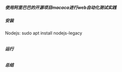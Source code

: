 ##### 使用阿里巴巴的开源项目macaca进行web自动化测试实践


##### 安装
Nodejs: sudo apt install nodejs-legacy



######

##### 运行

######

##### 总结

######


